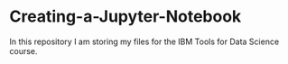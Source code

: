 # Creating-a-Jupyter-Notebook
In this repository I am storing my files for the IBM Tools for Data Science course.
